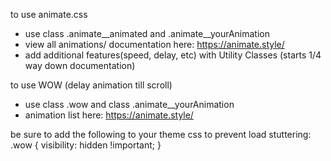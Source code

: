 to use animate.css
- use class .animate__animated and .animate__yourAnimation
- view all animations/ documentation here: https://animate.style/
- add additional features(speed, delay, etc) with Utility Classes (starts 1/4 way down documentation)

to use WOW (delay animation till scroll)
- use class .wow and class .animate__yourAnimation
- animation list here: https://animate.style/

be sure to add the following to your theme css to prevent load stuttering:
.wow {
  visibility: hidden !important;
}
